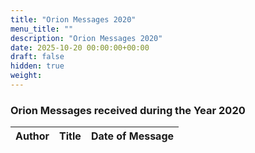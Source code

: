 ```yaml
---
title: "Orion Messages 2020"
menu_title: ""
description: "Orion Messages 2020"
date: 2025-10-20 00:00:00+00:00
draft: false
hidden: true
weight:
---
```

### Orion Messages received during the Year 2020

Author | Title | Date of Message  
---|---|---  
